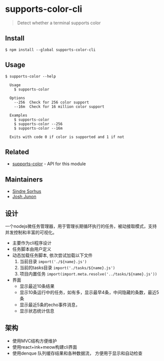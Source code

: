 # supports-color-cli

> Detect whether a terminal supports color

## Install

```
$ npm install --global supports-color-cli
```

## Usage

```
$ supports-color --help

  Usage
    $ supports-color

  Options
    --256  Check for 256 color support
    --16m  Check for 16 million color support

  Examples
    $ supports-color
    $ supports-color --256
    $ supports-color --16m

  Exits with code 0 if color is supported and 1 if not
```

## Related

- [supports-color](https://github.com/chalk/supports-color) - API for this module

## Maintainers

- [Sindre Sorhus](https://github.com/sindresorhus)
- [Josh Junon](https://github.com/qix-)



## 设计
一个nodejs微任务管理器，用于管理长期循环执行的任务，被动接取模式，支持并发控制和丰富的可视化。
- 主要作为cli程序设计
- 任务脚本由用户定义
- 动态加载任务脚本, 依次尝试加载以下文件
  1. 当前目录 `import('./${name}.js')`
  2. 当前的tasks目录  `import('./tasks/${name}.js')`
  3. 项目内置任务  `import(import.meta.resolve('../tasks/${name}.js'))`
- 界面
  - 显示最近10条结果
  - 显示10条运行中的任务，如有多，显示最早4条，中间隐藏的条数，最近5条
  - 显示最近5条的echo事件消息，
  - 显示状态统计信息

## 架构
- 使用MVC结构方便维护
- 使用react+ink+meow构建cli界面
- 使用denque 队列缓存结果和各种数据流， 方便用于显示和自动检查

